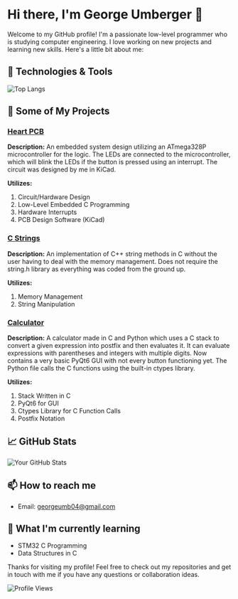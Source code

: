 # Hi there, I'm George Umberger 👋

Welcome to my GitHub profile! I'm a passionate low-level programmer who is studying computer engineering. I love working on new projects and learning new skills. Here's a little bit about me:

## 🔧 Technologies & Tools

![Top Langs](https://github-readme-stats.vercel.app/api/top-langs/?username=GeorgeU04&layout=compact&theme=radical)

## 🚀 Some of My Projects

### [Heart PCB](https://github.com/GeorgeU04/Heart-PCB)
**Description:** An embedded system design utilizing an ATmega328P microcontroller for the logic. The LEDs are connected to the microcontroller, which will blink the LEDs if the button is pressed using an interrupt. The circuit was designed by me in KiCad.

**Utilizes:**
1. Circuit/Hardware Design
2. Low-Level Embedded C Programming
3. Hardware Interrupts
4. PCB Design Software (KiCad)
   
### [C Strings](https://github.com/GeorgeU04/C-Strings)
**Description:** An implementation of C++ string methods in C without the user having to deal with the memory management. Does not require the string.h library as everything was coded from the ground up.

**Utilizes:**
1. Memory Management 
2. String Manipulation

### [Calculator](https://github.com/GeorgeU04/Calculator)
**Description:** A calculator made in C and Python which uses a C stack to convert a given expression into postfix and then evaluates it. It can evaluate expressions with parentheses and integers with multiple digits. Now contains a very basic PyQt6 GUI with not every button functioning yet. The Python file calls the C functions using the built-in ctypes library.

**Utilizes:**
1. Stack Written in C
2. PyQt6 for GUI
3. Ctypes Library for C Function Calls
4. Postfix Notation
   
## 📈 GitHub Stats

![Your GitHub Stats](https://github-readme-stats.vercel.app/api?username=GeorgeU04&show_icons=true&theme=radical)

## 📫 How to reach me

- Email: [georgeumb04@gmail.com](mailto:georgeumb04@gmail.com)

## 🌱 What I'm currently learning

- STM32 C Programming 
- Data Structures in C

Thanks for visiting my profile! Feel free to check out my repositories and get in touch with me if you have any questions or collaboration ideas.

![Profile Views](https://komarev.com/ghpvc/?username=GeorgeU04&color=blue)
